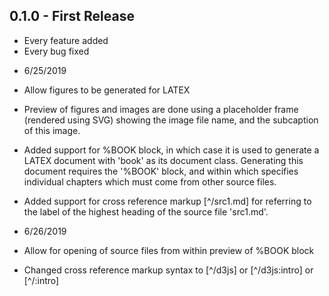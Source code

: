 ## 0.1.0 - First Release
* Every feature added
* Every bug fixed

- 6/25/2019

- Allow figures to be generated for LATEX

- Preview of figures and images are done using a placeholder frame
  (rendered using SVG) showing the image file name, and the subcaption
  of this image.

- Added support for %BOOK block, in which case it is used to generate a
  LATEX document with 'book' as its document class. Generating this
  document requires the '%BOOK' block, and within which specifies
  individual chapters which must come from other source files.

- Added support for cross reference markup [^/src1.md] for referring to
  the label of the highest heading of the source file 'src1.md'.

-  6/26/2019

- Allow for opening of source files from within preview of %BOOK block

- Changed cross reference markup syntax to [^/d3js] or [^/d3js:intro]
  or [^/:intro]
